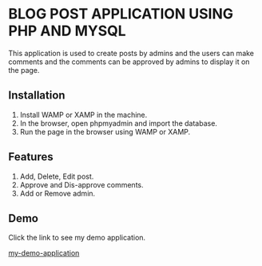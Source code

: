# BLOG POST APPLICATION USING PHP AND MYSQL

This application is used to create posts by admins and the users can make comments and the comments can be approved by admins to display it on the page.

## Installation

1. Install WAMP or XAMP in the machine.
2. In the browser, open phpmyadmin and import the database.
3. Run the page in the browser using WAMP or XAMP.

## Features

1. Add, Delete, Edit post.
2. Approve and Dis-approve comments.
3. Add or Remove admin.

## Demo

Click the link to see my demo application.

[my-demo-application](https://mithun-blog.000webhostapp.com/)
